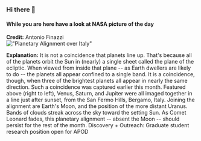 ### Hi there 👋 
#### While you are here have a look at NASA picture of the day
**Credit:** Antonio Finazzi  
!["Planetary Alignment over Italy"](https://apod.nasa.gov/apod/image/2112/PlanetsAligned_Finazzi_3757.jpg)  

**Explanation:** It is not a coincidence that planets line up. That's because all of the planets orbit the Sun in (nearly) a single sheet called the plane of the ecliptic. When viewed from inside that plane -- as Earth dwellers are likely to do -- the planets all appear confined to a single band. It is a coincidence, though, when three of the brightest planets all appear in nearly the same direction.  Such a coincidence was captured earlier this month.  Featured above (right to left), Venus, Saturn, and Jupiter were all imaged together in a line just after sunset, from the San Fermo Hills, Bergamo, Italy. Joining the alignment are Earth's Moon, and the position of the more distant Uranus. Bands of clouds streak across the sky toward the setting Sun.  As Comet Leonard fades, this planetary alignment -- absent the Moon -- should persist for the rest of the month.   Discovery + Outreach: Graduate student research position open for APOD


